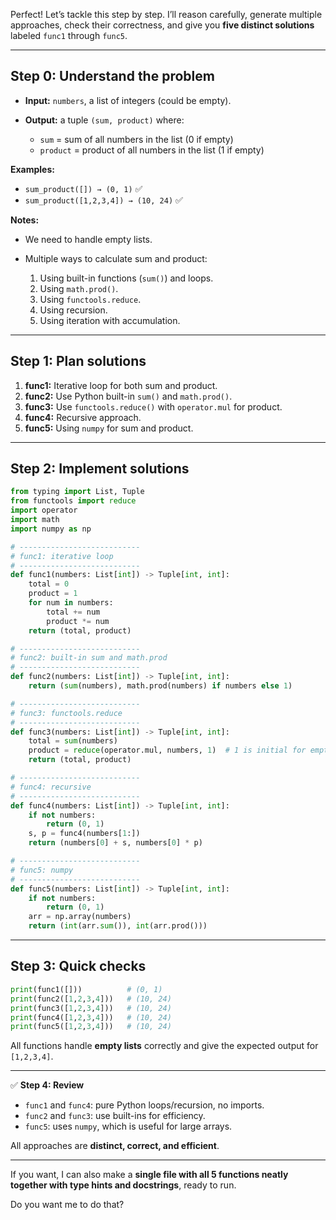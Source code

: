 Perfect! Let’s tackle this step by step. I’ll reason carefully, generate multiple approaches, check their correctness, and give you **five distinct solutions** labeled `func1` through `func5`.

---

## **Step 0: Understand the problem**

* **Input:** `numbers`, a list of integers (could be empty).
* **Output:** a tuple `(sum, product)` where:

  * `sum` = sum of all numbers in the list (0 if empty)
  * `product` = product of all numbers in the list (1 if empty)

**Examples:**

* `sum_product([]) → (0, 1)` ✅
* `sum_product([1,2,3,4]) → (10, 24)` ✅

**Notes:**

* We need to handle empty lists.
* Multiple ways to calculate sum and product:

  1. Using built-in functions (`sum()`) and loops.
  2. Using `math.prod()`.
  3. Using `functools.reduce`.
  4. Using recursion.
  5. Using iteration with accumulation.

---

## **Step 1: Plan solutions**

1. **func1:** Iterative loop for both sum and product.
2. **func2:** Use Python built-in `sum()` and `math.prod()`.
3. **func3:** Use `functools.reduce()` with `operator.mul` for product.
4. **func4:** Recursive approach.
5. **func5:** Using `numpy` for sum and product.

---

## **Step 2: Implement solutions**

```python
from typing import List, Tuple
from functools import reduce
import operator
import math
import numpy as np

# ---------------------------
# func1: iterative loop
# ---------------------------
def func1(numbers: List[int]) -> Tuple[int, int]:
    total = 0
    product = 1
    for num in numbers:
        total += num
        product *= num
    return (total, product)

# ---------------------------
# func2: built-in sum and math.prod
# ---------------------------
def func2(numbers: List[int]) -> Tuple[int, int]:
    return (sum(numbers), math.prod(numbers) if numbers else 1)

# ---------------------------
# func3: functools.reduce
# ---------------------------
def func3(numbers: List[int]) -> Tuple[int, int]:
    total = sum(numbers)
    product = reduce(operator.mul, numbers, 1)  # 1 is initial for empty list
    return (total, product)

# ---------------------------
# func4: recursive
# ---------------------------
def func4(numbers: List[int]) -> Tuple[int, int]:
    if not numbers:
        return (0, 1)
    s, p = func4(numbers[1:])
    return (numbers[0] + s, numbers[0] * p)

# ---------------------------
# func5: numpy
# ---------------------------
def func5(numbers: List[int]) -> Tuple[int, int]:
    if not numbers:
        return (0, 1)
    arr = np.array(numbers)
    return (int(arr.sum()), int(arr.prod()))
```

---

## **Step 3: Quick checks**

```python
print(func1([]))          # (0, 1)
print(func2([1,2,3,4]))   # (10, 24)
print(func3([1,2,3,4]))   # (10, 24)
print(func4([1,2,3,4]))   # (10, 24)
print(func5([1,2,3,4]))   # (10, 24)
```

All functions handle **empty lists** correctly and give the expected output for `[1,2,3,4]`.

---

✅ **Step 4: Review**

* `func1` and `func4`: pure Python loops/recursion, no imports.
* `func2` and `func3`: use built-ins for efficiency.
* `func5`: uses `numpy`, which is useful for large arrays.

All approaches are **distinct, correct, and efficient**.

---

If you want, I can also make a **single file with all 5 functions neatly together with type hints and docstrings**, ready to run.

Do you want me to do that?
